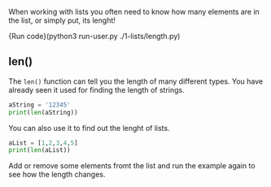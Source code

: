 When working with lists you often need to know how many elements are in the list, or simply put, its lenght!

{Run code}(python3 run-user.py ./1-lists/length.py)

## len()

The `len()` function can tell you the length of many different types. You have already seen it used for finding the length of strings.

```python
aString = '12345'
print(len(aString))
```

You can also use it to find out the lenght of lists.

```python
aList = [1,2,3,4,5]
print(len(aList))
```

Add or remove some elements fromt the list and run the example again to see how the length changes.
